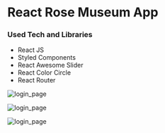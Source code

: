 # React Rose Museum App
### Used Tech and Libraries
* React JS
* Styled Components
* React Awesome Slider
* React Color Circle
* React Router


![login_page](https://github.com/gulfidanozturk/React_Museum_App/blob/main/home.jpg?raw=true)


![login_page](https://github.com/gulfidanozturk/React_Museum_App/blob/main/card.jpg?raw=true)


![login_page](https://github.com/gulfidanozturk/React_Museum_App/blob/main/card2.jpg?raw=true)


